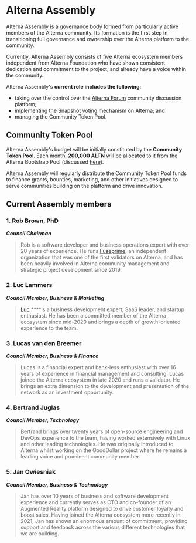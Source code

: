 # Alterna Assembly

Alterna Assembly is a governance body formed from particularly active members of the Alterna community. Its formation is the first step in transitioning full governance and ownership over the Alterna platform to the community.  

Currently, Alterna Assembly consists of five Alterna ecosystem members independent from Alterna Foundation who have shown consistent dedication and commitment to the project, and already have a voice within the community.

Alterna Assembly's **current role includes the following**: 

* taking over the control over the [Alterna Forum](https://forum.alternanetwork.org/) community discussion platform;
* implementing the Snapshot voting mechanism on Alterna; and
* managing the Community Token Pool.

## Community Token Pool

Alterna Assembly's budget will be initially constituted by the **Community Token Pool**. Each month, **200,000 ALTN** will be allocated to it from the Alterna Bootstrap Pool \(discussed [here](https://docs.alternanetwork.org/general/fuse-token/fuse-supply-and-current-distribution)\).

Alterna Assembly will regularly distribute the Community Token Pool funds to finance grants, bounties, marketing, and other initiatives designed to serve communities building on the platform and drive innovation.  

## Current Assembly members

### **1. Rob Brown, PhD** <a id="b624"></a>

_**Council Chairman**_

> Rob is a software developer and business operations expert with over 20 years of experience. He runs [Fuseprime](https://fuseprime.com/)**,** an independent organization that was one of the first validators on Alterna, and has been heavily involved in Alterna community management and strategic project development since 2019.

### **2. Luc Lammers** <a id="1b91"></a>

_**Council Member, Business & Marketing**_

> [Luc](https://www.luclammers.com/) ****is a business development expert, SaaS leader, and startup enthusiast. He has been a committed member of the Alterna ecosystem since mid-2020 and brings a depth of growth-oriented experience to the team.

### **3. Lucas van den Breemer** <a id="2105"></a>

_**Council Member, Business & Finance**_

> Lucas is a financial expert and bank-less enthusiast with over 16 years of experience in financial management and consulting. Lucas joined the Alterna ecosystem in late 2020 and runs a validator. He brings an extra dimension to the development and presentation of the network as an investment opportunity.

### **4. Bertrand Juglas** <a id="41a8"></a>

_**Council Member, Technology**_

> Bertrand brings over twenty years of open-source engineering and DevOps experience to the team, having worked extensively with Linux and other leading technologies. He was originally introduced to Alterna whilst working on the GoodDollar project where he remains a leading voice and prominent community member.

### **5. Jan Owiesniak** <a id="bce2"></a>

_**Council Member, Business & Technology**_

> Jan has over 10 years of business and software development experience and currently serves as CTO and co-founder of an Augmented Reality platform designed to drive customer loyalty and boost sales. Having joined the Alterna ecosystem more recently in 2021, Jan has shown an enormous amount of commitment, providing support and feedback across the various different technologies that we are building.

